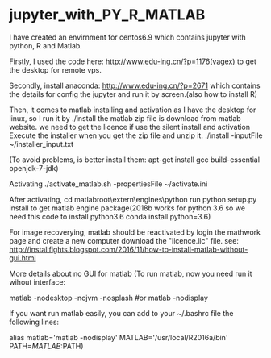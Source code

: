 # jupyter_with_PY_R_MATLAB
I have created an envirnment for centos6.9 which contains jupyter with python, R and Matlab.

Firstly, I used the code here: http://www.edu-ing.cn/?p=1176(vagex) to get the desktop for remote vps.

Secondly, install anaconda: http://www.edu-ing.cn/?p=2671 which contains the details for config the jupyter and run it by screen.(also how to install R)


Then, it comes to matlab installing and activation
as I have the desktop for linux, so I run it by ./install the matlab zip file is download from matlab website.
we need to get the licence if use the silent install and activation
Execute the installer when you get the zip file and unzip it.
./install -inputFile ~/installer_input.txt

(To avoid problems, is better install them: apt-get install gcc build-essential openjdk-7-jdk)

Activating
./activate_matlab.sh -propertiesFile ~/activate.ini 

After activating, cd matlabroot\extern\engines\python
run python setup.py install
to get matlab engine package(2018b works for python 3.6 so we need this code to install python3.6 conda install python=3.6)

For image recoverying, matlab should be reactivated by login the mathwork page and create a new computer download the "licence.lic" file.
see: http://installfights.blogspot.com/2016/11/how-to-install-matlab-without-gui.html


More details about no GUI for matlab
(To run matlab, now you need run it wihout interface:

matlab -nodesktop -nojvm -nosplash
#or matlab -nodisplay

If you want run matlab easily, you can add to your ~/.bashrc file the following lines:

alias matlab='matlab -nodisplay'
MATLAB='/usr/local/R2016a/bin'
PATH=$MATLAB:$PATH)
